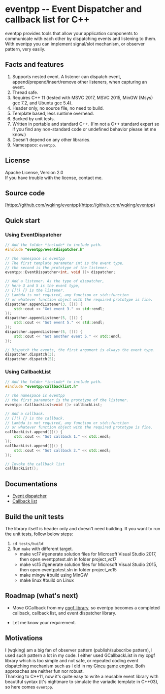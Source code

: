 # eventpp -- Event Dispatcher and callback list for C++

eventpp provides tools that allow your application components to communicate with each other by dispatching events and listening to them. With eventpp you can implement signal/slot mechanism, or observer pattern, very easily.

## Facts and features

1. Supports nested event. A listener can dispatch event, append/prepend/insert/remove other listeners, when capturing an event.
2. Thread safe.
3. Requires C++ 11 (tested with MSVC 2017, MSVC 2015, MinGW (Msys) gcc 7.2, and Ubuntu gcc 5.4).
4. Header only, no source file, no need to build.
5. Template based, less runtime overhead.
6. Backed by unit tests.
7. Written in portable and standard C++. (I'm not a C++ standard expert so if you find any non-standard code or undefined behavior please let me know.)
8. Doesn't depend on any other libraries.
9. Namespace: `eventpp`.

## License

Apache License, Version 2.0  
If you have trouble with the license, contact me.

## Source code

[https://github.com/wqking/eventpp](https://github.com/wqking/eventpp)

## Quick start

### Using EventDispatcher
```c++
// Add the folder *include* to include path.
#include "eventpp/eventdispatcher.h"

// The namespace is eventpp
// The first template parameter int is the event type,
// the second is the prototype of the listener.
eventpp::EventDispatcher<int, void ()> dispatcher;

// Add a listener. As the type of dispatcher,
// here 3 and 5 is the event type,
// []() {} is the listener.
// Lambda is not required, any function or std::function
// or whatever function object with the required prototype is fine.
dispatcher.appendListener(3, []() {
	std::cout << "Got event 3." << std::endl;
});
dispatcher.appendListener(5, []() {
	std::cout << "Got event 5." << std::endl;
});
dispatcher.appendListener(5, []() {
	std::cout << "Got another event 5." << std::endl;
});

// Dispatch the events, the first argument is always the event type.
dispatcher.dispatch(3);
dispatcher.dispatch(5);
```

### Using CallbackList
```c++
// Add the folder *include* to include path.
#include "eventpp/callbacklist.h"

// The namespace is eventpp
// the first parameter is the prototype of the listener.
eventpp::CallbackList<void ()> callbackList;

// Add a callback.
// []() {} is the callback.
// Lambda is not required, any function or std::function
// or whatever function object with the required prototype is fine.
callbackList.append([]() {
	std::cout << "Got callback 1." << std::endl;
});
callbackList.append([]() {
	std::cout << "Got callback 2." << std::endl;
});

// Invoke the callback list
callbackList();
```

## Documentations

* [Event dispatcher](doc/eventdispatcher.md)
* [Callback list](doc/callbacklist.md)

## Build the unit tests

The library itself is header only and doesn't need building. If you want to run the unit tests, follow below steps:  
1. `cd tests/build`
2. Run `make` with different target.
    * make vc17 #generate solution files for Microsoft Visual Studio 2017, then open eventpptest.sln in folder project_vc17
    * make vc15 #generate solution files for Microsoft Visual Studio 2015, then open eventpptest.sln in folder project_vc15
    * make mingw #build using MinGW
    * make linux #build on Linux

## Roadmap (what's next)

* Move GCallback from my [cpgf library](https://github.com/cpgf/cpgf), so eventpp becomes a completed callback, callback list, and event dispatcher library.

* Let me know your requirement.

## Motivations

I (wqking) am a big fan of observer pattern (publish/subscribe pattern), I used such pattern a lot in my code. I either used GCallbackList in my cpgf library which is too simple and not safe, or repeated coding event dispatching mechanism such as I did in my [Gincu game engine](https://github.com/wqking/gincu). Both approaches are neither fun nor robust.  
Thanking to C++11, now it's quite easy to write a reusable event library with beautiful syntax (it's nightmare to simulate the variadic template in C++03), so here comes `eventpp`.

